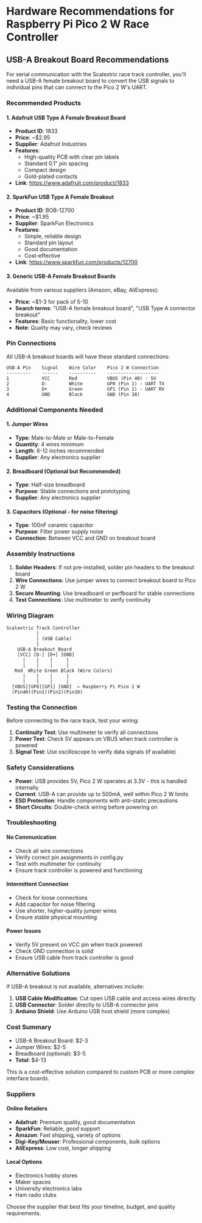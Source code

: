 # Hardware Recommendations for Raspberry Pi Pico 2 W Race Controller

## USB-A Breakout Board Recommendations

For serial communication with the Scalextric race track controller, you'll need a USB-A female breakout board to convert the USB signals to individual pins that can connect to the Pico 2 W's UART.

### Recommended Products

#### 1. Adafruit USB Type A Female Breakout Board
- **Product ID**: 1833
- **Price**: ~$2.95
- **Supplier**: Adafruit Industries
- **Features**: 
  - High-quality PCB with clear pin labels
  - Standard 0.1" pin spacing
  - Compact design
  - Gold-plated contacts
- **Link**: https://www.adafruit.com/product/1833

#### 2. SparkFun USB Type A Female Breakout
- **Product ID**: BOB-12700
- **Price**: ~$1.95
- **Supplier**: SparkFun Electronics
- **Features**:
  - Simple, reliable design
  - Standard pin layout
  - Good documentation
  - Cost-effective
- **Link**: https://www.sparkfun.com/products/12700

#### 3. Generic USB-A Female Breakout Boards
Available from various suppliers (Amazon, eBay, AliExpress):
- **Price**: ~$1-3 for pack of 5-10
- **Search terms**: "USB-A female breakout board", "USB Type A connector breakout"
- **Features**: Basic functionality, lower cost
- **Note**: Quality may vary, check reviews

### Pin Connections

All USB-A breakout boards will have these standard connections:

```
USB-A Pin    Signal    Wire Color    Pico 2 W Connection
---------    ------    ----------    -------------------
1            VCC       Red           VBUS (Pin 40) - 5V
2            D-        White         GP0 (Pin 1) - UART TX
3            D+        Green         GP1 (Pin 2) - UART RX
4            GND       Black         GND (Pin 38)
```

### Additional Components Needed

#### 1. Jumper Wires
- **Type**: Male-to-Male or Male-to-Female
- **Quantity**: 4 wires minimum
- **Length**: 6-12 inches recommended
- **Supplier**: Any electronics supplier

#### 2. Breadboard (Optional but Recommended)
- **Type**: Half-size breadboard
- **Purpose**: Stable connections and prototyping
- **Supplier**: Any electronics supplier

#### 3. Capacitors (Optional - for noise filtering)
- **Type**: 100nF ceramic capacitor
- **Purpose**: Filter power supply noise
- **Connection**: Between VCC and GND on breakout board

### Assembly Instructions

1. **Solder Headers**: If not pre-installed, solder pin headers to the breakout board
2. **Wire Connections**: Use jumper wires to connect breakout board to Pico 2 W
3. **Secure Mounting**: Use breadboard or perfboard for stable connections
4. **Test Connections**: Use multimeter to verify continuity

### Wiring Diagram

```
Scalextric Track Controller
           |
           | (USB Cable)
           |
    USB-A Breakout Board
    [VCC] [D-] [D+] [GND]
      |    |    |     |
      |    |    |     |
   Red  White Green Black (Wire Colors)
      |    |    |     |
      |    |    |     |
  [VBUS][GP0][GP1] [GND]  ← Raspberry Pi Pico 2 W
  (Pin40)(Pin1)(Pin2)(Pin38)
```

### Testing the Connection

Before connecting to the race track, test your wiring:

1. **Continuity Test**: Use multimeter to verify all connections
2. **Power Test**: Check 5V appears on VBUS when track controller is powered
3. **Signal Test**: Use oscilloscope to verify data signals (if available)

### Safety Considerations

- **Power**: USB provides 5V, Pico 2 W operates at 3.3V - this is handled internally
- **Current**: USB-A can provide up to 500mA, well within Pico 2 W limits
- **ESD Protection**: Handle components with anti-static precautions
- **Short Circuits**: Double-check wiring before powering on

### Troubleshooting

#### No Communication
- Check all wire connections
- Verify correct pin assignments in config.py
- Test with multimeter for continuity
- Ensure track controller is powered and functioning

#### Intermittent Connection
- Check for loose connections
- Add capacitor for noise filtering
- Use shorter, higher-quality jumper wires
- Ensure stable physical mounting

#### Power Issues
- Verify 5V present on VCC pin when track powered
- Check GND connection is solid
- Ensure USB cable from track controller is good

### Alternative Solutions

If USB-A breakout is not available, alternatives include:

1. **USB Cable Modification**: Cut open USB cable and access wires directly
2. **USB Connector**: Solder directly to USB-A connector pins
3. **Arduino Shield**: Use Arduino USB host shield (more complex)

### Cost Summary

- USB-A Breakout Board: $2-3
- Jumper Wires: $2-5
- Breadboard (optional): $3-5
- **Total**: $4-13

This is a cost-effective solution compared to custom PCB or more complex interface boards.

### Suppliers

#### Online Retailers
- **Adafruit**: Premium quality, good documentation
- **SparkFun**: Reliable, good support
- **Amazon**: Fast shipping, variety of options
- **Digi-Key/Mouser**: Professional components, bulk options
- **AliExpress**: Low cost, longer shipping

#### Local Options
- Electronics hobby stores
- Maker spaces
- University electronics labs
- Ham radio clubs

Choose the supplier that best fits your timeline, budget, and quality requirements.